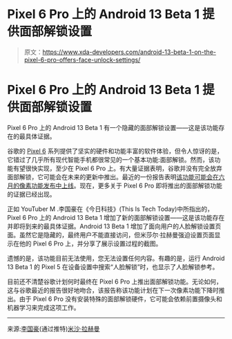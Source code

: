 # Pixel 6 Pro 上的 Android 13 Beta 1 提供面部解锁设置

> 原文：<https://www.xda-developers.com/android-13-beta-1-on-the-pixel-6-pro-offers-face-unlock-settings/>

# Pixel 6 Pro 上的 Android 13 Beta 1 提供面部解锁设置

Pixel 6 Pro 上的 Android 13 Beta 1 有一个隐藏的面部解锁设置——这是该功能存在的最具体证据。

谷歌的 [Pixel 6](https://www.xda-developers.com/google-pixel-6) 系列提供了坚实的硬件和功能丰富的软件体验，但令人惊讶的是，它错过了几乎所有现代智能手机都很常见的一个基本功能:面部解锁。然而，该功能有望很快实现，至少在 Pixel 6 Pro 上。有大量证据表明，谷歌并没有完全放弃面部解锁，它可能会在未来的更新中推出。最近的一份报告表明[该功能可能会在六月的像素功能发布中上线](https://www.xda-developers.com/google-pixel-6-pro-only-face-unlock/)。现在，更多关于 Pixel 6 Pro 即将推出的面部解锁功能的证据已经出现。

正如 YouTuber M .李国豪在《今日科技》(This Is Tech Today)中所指出的，Pixel 6 Pro 上的 Android 13 Beta 1 增加了新的面部解锁设置——这是该功能存在并即将到来的最具体证据。Android 13 Beta 1 增加了面向用户的人脸解锁设置页面。虽然它是隐藏的，最终用户不能直接访问，但米莎尔·拉赫曼强迫设置页面显示在他的 Pixel 6 Pro 上，并分享了展示设置过程的截图。

遗憾的是，该功能目前无法使用，您无法设置任何内容。有趣的是，运行 Android 13 Beta 1 的 Pixel 5 在设备设置中搜索“人脸解锁”时，也显示了人脸解锁参考。

目前还不清楚谷歌计划何时最终在 Pixel 6 Pro 上推出面部解锁功能。无论如何，这与谷歌最近的报告很好地吻合，该报告称该功能计划在下一次像素功能下降时推出。由于 Pixel 6 Pro 没有安装特殊的面部解锁硬件，它可能会依赖前置摄像头和机器学习来完成这项工作。

* * *

来源:[李国豪](https://twitter.com/thisistechtoday/status/1519101867891957760)(通过推特)[米沙·拉赫曼](https://twitter.com/MishaalRahman/status/1519330924403597312)